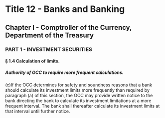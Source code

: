 
# Title 12 - Banks and Banking
## Chapter I - Comptroller of the Currency, Department of the Treasury
### PART 1 - INVESTMENT SECURITIES
#### § 1.4 Calculation of limits.
##### Authority of OCC to require more frequent calculations.

(c)If the OCC determines for safety and soundness reasons that a bank should calculate its investment limits more frequently than required by paragraph (a) of this section, the OCC may provide written notice to the bank directing the bank to calculate its investment limitations at a more frequent interval. The bank shall thereafter calculate its investment limits at that interval until further notice.
